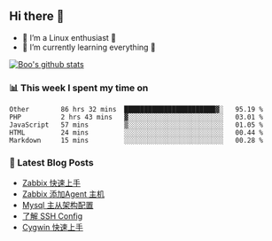 ## Hi there 👋
* 🔭 I’m a Linux enthusiast 🐧️
* 🏃️ I’m currently learning everything 🏃️

[![Boo's github stats](https://github-readme-stats.vercel.app/api?username=0xAiKang)](https://github.com/anuraghazra/github-readme-stats)

<!-- [![Most Used Langs](https://github-readme-stats.vercel.app/api/top-langs/?username=0xAiKang)](https://github.com/anuraghazra/github-readme-stats) -->

### 📊 This week I spent my time on
<!--START_SECTION:waka-->
```text
Other        86 hrs 32 mins  ███████████████████████▓░   95.19 % 
PHP          2 hrs 43 mins   ▓░░░░░░░░░░░░░░░░░░░░░░░░   03.01 % 
JavaScript   57 mins         ▒░░░░░░░░░░░░░░░░░░░░░░░░   01.05 % 
HTML         24 mins         ░░░░░░░░░░░░░░░░░░░░░░░░░   00.44 % 
Markdown     15 mins         ░░░░░░░░░░░░░░░░░░░░░░░░░   00.28 % 
```
<!--END_SECTION:waka-->

### 📕 Latest Blog Posts
<!-- BLOG-POST-LIST:START -->
- [Zabbix 快速上手](https://www.0x2beace.com/zabbix-quick-start/)
- [Zabbix 添加Agent 主机](https://www.0x2beace.com/zabbix-add-agent-host/)
- [Mysql 主从架构配置](https://www.0x2beace.com/mysql-master-slave-architecture-configuration/)
- [了解 SSH Config](https://www.0x2beace.com/understand-ssh-config/)
- [Cygwin 快速上手](https://www.0x2beace.com/cygwin-quick-start/)
<!-- BLOG-POST-LIST:END -->

